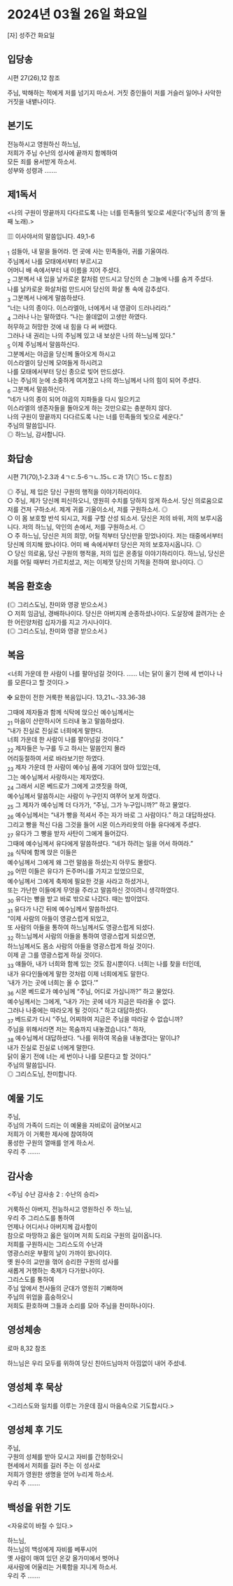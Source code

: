 # 2024년 03월 26일 화요일

[자] 성주간 화요일  


## 입당송

시편 27(26),12 참조

주님, 박해하는 적에게 저를 넘기지 마소서. 거짓 증인들이 저를 거슬러 일어나 사악한 거짓을 내뱉나이다.  
  
## 본기도

전능하시고 영원하신 하느님,  
저희가 주님 수난의 성사에 끝까지 함께하여  
모든 죄를 용서받게 하소서.  
성부와 성령과 …….  
  
## 제1독서

<나의 구원이 땅끝까지 다다르도록 나는 너를 민족들의 빛으로 세운다(‘주님의 종’의 둘째 노래).>

▥ 이사야서의 말씀입니다. 49,1-6

<sub>1</sub> 섬들아, 내 말을 들어라. 먼 곳에 사는 민족들아, 귀를 기울여라.  
주님께서 나를 모태에서부터 부르시고  
어머니 배 속에서부터 내 이름을 지어 주셨다.  
<sub>2</sub> 그분께서 내 입을 날카로운 칼처럼 만드시고 당신의 손 그늘에 나를 숨겨 주셨다.  
나를 날카로운 화살처럼 만드시어 당신의 화살 통 속에 감추셨다.  
<sub>3</sub> 그분께서 나에게 말씀하셨다.  
“너는 나의 종이다. 이스라엘아, 너에게서 내 영광이 드러나리라.”  
<sub>4</sub> 그러나 나는 말하였다. “나는 쓸데없이 고생만 하였다.  
허무하고 허망한 것에 내 힘을 다 써 버렸다.  
그러나 내 권리는 나의 주님께 있고 내 보상은 나의 하느님께 있다.”  
<sub>5</sub> 이제 주님께서 말씀하신다.  
그분께서는 야곱을 당신께 돌아오게 하시고  
이스라엘이 당신께 모여들게 하시려고  
나를 모태에서부터 당신 종으로 빚어 만드셨다.  
나는 주님의 눈에 소중하게 여겨졌고 나의 하느님께서 나의 힘이 되어 주셨다.  
<sub>6</sub> 그분께서 말씀하신다.  
“네가 나의 종이 되어 야곱의 지파들을 다시 일으키고  
이스라엘의 생존자들을 돌아오게 하는 것만으로는 충분하지 않다.  
나의 구원이 땅끝까지 다다르도록 나는 너를 민족들의 빛으로 세운다.”  
주님의 말씀입니다.  
◎ 하느님, 감사합니다.  
  
## 화답송

시편 71(70),1-2.3과 4ㄱㄷ.5-6ㄱㄴ.15ㄴㄷ과 17(◎ 15ㄴㄷ참조)

◎ 주님, 제 입은 당신 구원의 행적을 이야기하리이다.  
○ 주님, 제가 당신께 피신하오니, 영원히 수치를 당하지 않게 하소서. 당신 의로움으로 저를 건져 구하소서. 제게 귀를 기울이소서, 저를 구원하소서. ◎  
○ 이 몸 보호할 반석 되시고, 저를 구할 산성 되소서. 당신은 저의 바위, 저의 보루시옵니다. 저의 하느님, 악인의 손에서, 저를 구원하소서. ◎  
○ 주 하느님, 당신은 저의 희망, 어릴 적부터 당신만을 믿었나이다. 저는 태중에서부터 당신께 의지해 왔나이다. 어미 배 속에서부터 당신은 저의 보호자시옵니다. ◎  
○ 당신 의로움, 당신 구원의 행적을, 저의 입은 온종일 이야기하리이다. 하느님, 당신은 저를 어릴 때부터 가르치셨고, 저는 이제껏 당신의 기적을 전하여 왔나이다. ◎  
  
## 복음 환호송

(◎ 그리스도님, 찬미와 영광 받으소서.)  
○ 저희 임금님, 경배하나이다. 당신은 아버지께 순종하셨나이다. 도살장에 끌려가는 순한 어린양처럼 십자가를 지고 가시나이다.  
(◎ 그리스도님, 찬미와 영광 받으소서.)  
  
## 복음

<너희 가운데 한 사람이 나를 팔아넘길 것이다. …… 너는 닭이 울기 전에 세 번이나 나를 모른다고 할 것이다.>

✠ 요한이 전한 거룩한 복음입니다. 13,21ㄴ-33.36-38

그때에 제자들과 함께 식탁에 앉으신 예수님께서는  
<sub>21</sub> 마음이 산란하시어 드러내 놓고 말씀하셨다.  
“내가 진실로 진실로 너희에게 말한다.  
너희 가운데 한 사람이 나를 팔아넘길 것이다.”  
<sub>22</sub> 제자들은 누구를 두고 하시는 말씀인지 몰라  
어리둥절하여 서로 바라보기만 하였다.  
<sub>23</sub> 제자 가운데 한 사람이 예수님 품에 기대어 앉아 있었는데,  
그는 예수님께서 사랑하시는 제자였다.  
<sub>24</sub> 그래서 시몬 베드로가 그에게 고갯짓을 하여,  
예수님께서 말씀하시는 사람이 누구인지 여쭈어 보게 하였다.  
<sub>25</sub> 그 제자가 예수님께 더 다가가, “주님, 그가 누구입니까?” 하고 물었다.  
<sub>26</sub> 예수님께서는 “내가 빵을 적셔서 주는 자가 바로 그 사람이다.” 하고 대답하셨다.  
그리고 빵을 적신 다음 그것을 들어 시몬 이스카리옷의 아들 유다에게 주셨다.  
<sub>27</sub> 유다가 그 빵을 받자 사탄이 그에게 들어갔다.  
그때에 예수님께서 유다에게 말씀하셨다. “네가 하려는 일을 어서 하여라.”  
<sub>28</sub> 식탁에 함께 앉은 이들은  
예수님께서 그에게 왜 그런 말씀을 하셨는지 아무도 몰랐다.  
<sub>29</sub> 어떤 이들은 유다가 돈주머니를 가지고 있었으므로,  
예수님께서 그에게 축제에 필요한 것을 사라고 하셨거나,  
또는 가난한 이들에게 무엇을 주라고 말씀하신 것이려니 생각하였다.  
<sub>30</sub> 유다는 빵을 받고 바로 밖으로 나갔다. 때는 밤이었다.  
<sub>31</sub> 유다가 나간 뒤에 예수님께서 말씀하셨다.  
“이제 사람의 아들이 영광스럽게 되었고,  
또 사람의 아들을 통하여 하느님께서도 영광스럽게 되셨다.  
<sub>32</sub> 하느님께서 사람의 아들을 통하여 영광스럽게 되셨으면,  
하느님께서도 몸소 사람의 아들을 영광스럽게 하실 것이다.  
이제 곧 그를 영광스럽게 하실 것이다.  
<sub>33</sub> 얘들아, 내가 너희와 함께 있는 것도 잠시뿐이다. 너희는 나를 찾을 터인데,  
내가 유다인들에게 말한 것처럼 이제 너희에게도 말한다.  
‘내가 가는 곳에 너희는 올 수 없다.’”  
<sub>36</sub> 시몬 베드로가 예수님께 “주님, 어디로 가십니까?” 하고 물었다.  
예수님께서는 그에게, “내가 가는 곳에 네가 지금은 따라올 수 없다.  
그러나 나중에는 따라오게 될 것이다.” 하고 대답하셨다.  
<sub>37</sub> 베드로가 다시 “주님, 어찌하여 지금은 주님을 따라갈 수 없습니까?  
주님을 위해서라면 저는 목숨까지 내놓겠습니다.” 하자,  
<sub>38</sub> 예수님께서 대답하셨다. “나를 위하여 목숨을 내놓겠다는 말이냐?  
내가 진실로 진실로 너에게 말한다.  
닭이 울기 전에 너는 세 번이나 나를 모른다고 할 것이다.”  
주님의 말씀입니다.  
◎ 그리스도님, 찬미합니다.  
  
## 예물 기도

주님,  
주님의 가족이 드리는 이 예물을 자비로이 굽어보시고  
저희가 이 거룩한 제사에 참여하여  
풍성한 구원의 열매를 얻게 하소서.  
우리 주 …….  
  
## 감사송

<주님 수난 감사송 2 : 수난의 승리>

거룩하신 아버지, 전능하시고 영원하신 주 하느님,  
우리 주 그리스도를 통하여  
언제나 어디서나 아버지께 감사함이  
참으로 마땅하고 옳은 일이며 저희 도리요 구원의 길이옵니다.  
저희를 구원하시는 그리스도의 수난과  
영광스러운 부활의 날이 가까이 왔나이다.  
옛 원수의 교만을 꺾어 승리한 구원의 성사를  
새롭게 거행하는 축제가 다가왔나이다.  
그리스도를 통하여  
주님 앞에서 천사들의 군대가 영원히 기뻐하며  
주님의 위엄을 흠숭하오니  
저희도 환호하며 그들과 소리를 모아 주님을 찬미하나이다.  
  
## 영성체송

로마 8,32 참조

하느님은 우리 모두를 위하여 당신 친아드님마저 아낌없이 내어 주셨네.  
  
## 영성체 후 묵상

<그리스도와 일치를 이루는 가운데 잠시 마음속으로 기도합시다.>  
## 영성체 후 기도

주님,  
구원의 성체를 받아 모시고 자비를 간청하오니  
현세에서 저희를 길러 주는 이 성사로  
저희가 영원한 생명을 얻어 누리게 하소서.  
우리 주 …….  
  
## 백성을 위한 기도

<자유로이 바칠 수 있다.>

하느님,  
하느님의 백성에게 자비를 베푸시어  
옛 사람이 매여 있던 온갖 올가미에서 벗어나  
새사람에 어울리는 거룩함을 지니게 하소서.  
우리 주 …….